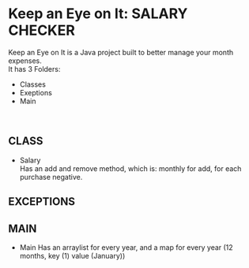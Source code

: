 <h1>Keep an Eye on It: SALARY CHECKER</h1>
<section>Keep an Eye on It is a Java project built to better manage your month expenses.<br>
It has 3 Folders:
<ul>
	<li>Classes</li>
	<li>Exeptions</li>
	<li>Main</li>
</ul>

<br>
<h2>CLASS</h2>
<ul>
	<li>Salary<br>
	Has an add and remove method, which is: monthly for add, for each purchase negative.</li>
	<!-- <li></li> -->
</ul>

<h2>EXCEPTIONS</h2>

<h2>MAIN</h2>
<ul>
	<li>Main
	Has an arraylist for every year, and a map for every year (12 months, <Integer> key (1) <String> value (January))<br>
	</li>
</section>
